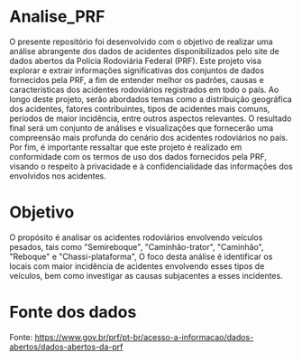# Analise_PRF

O presente repositório foi desenvolvido com o objetivo de realizar uma análise abrangente dos dados de acidentes disponibilizados pelo site de dados abertos da Polícia Rodoviária Federal (PRF). Este projeto visa explorar e extrair informações significativas dos conjuntos de dados fornecidos pela PRF, a fim de entender melhor os padrões, causas e características dos acidentes rodoviários registrados em todo o país. Ao longo deste projeto, serão abordados temas como a distribuição geográfica dos acidentes, fatores contribuintes, tipos de acidentes mais comuns, períodos de maior incidência, entre outros aspectos relevantes. O resultado final será um conjunto de análises e visualizações que fornecerão uma compreensão mais profunda do cenário dos acidentes rodoviários no país. Por fim, é importante ressaltar que este projeto é realizado em conformidade com os termos de uso dos dados fornecidos pela PRF, visando o respeito à privacidade e à confidencialidade das informações dos envolvidos nos acidentes.

# Objetivo

O propósito é analisar os acidentes rodoviários envolvendo veículos pesados, tais como "Semireboque", "Caminhão-trator", "Caminhão", "Reboque" e "Chassi-plataforma",  O foco desta análise é identificar os locais com maior incidência de acidentes envolvendo esses tipos de veículos, bem como investigar as causas subjacentes a esses incidentes. 

# Fonte dos dados

Fonte: https://www.gov.br/prf/pt-br/acesso-a-informacao/dados-abertos/dados-abertos-da-prf
